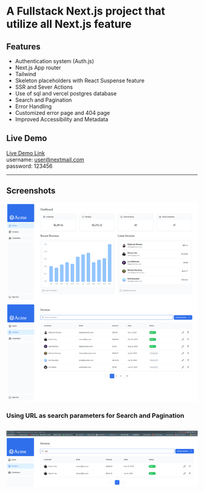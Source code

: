 # A Fullstack Next.js project that utilize all Next.js feature

## Features

- Authentication system (Auth.js)
- Next.js App router
- Tailwind
- Skeleton placeholders with React Suspense feature
- SSR and Sever Actions
- Use of sql and vercel postgres database
- Search and Pagination
- Error Handling
- Customized error page and 404 page
- Improved Accessibility and Metadata

## Live Demo

<a href="nextjs-dashboard-psi-vert-11.vercel.app" target="_blank">Live Demo Link</a>
<br>
username: user@nextmail.com
<br>
password: 123456

---

## Screenshots

![main-image](./readme/main.png)
![feature-image](./readme/invoices.png)

### Using URL as search parameters for Search and Pagination

## ![search-image](./readme/search.png)
